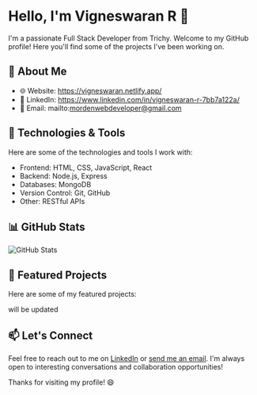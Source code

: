 # Hello, I'm Vigneswaran R 👋

I'm a passionate Full Stack Developer from Trichy. Welcome to my GitHub profile! Here you'll find some of the projects I've been working on.

## 🚀 About Me

- 🌐 Website: https://vigneswaran.netlify.app/
- 💼 LinkedIn: https://www.linkedin.com/in/vigneswaran-r-7bb7a122a/
- 📧 Email:    mailto:mordenwebdeveloper@gmail.com

## 🔧 Technologies & Tools

Here are some of the technologies and tools I work with:

- Frontend: HTML, CSS, JavaScript, React
- Backend: Node.js, Express
- Databases: MongoDB
- Version Control: Git, GitHub
- Other: RESTful APIs

## 📊 GitHub Stats

![GitHub Stats](https://github-readme-stats.vercel.app/api?username=MordenWebDev&show_icons=true&theme=dark)

## 🌟 Featured Projects

Here are some of my featured projects:

will be updated

## 📫 Let's Connect

Feel free to reach out to me on [LinkedIn](https://www.linkedin.com/in/vigneswaran-r-7bb7a122a/) or [send me an email](mailto:mordenwebdeveloper@gmail.com). I'm always open to interesting conversations and collaboration opportunities!

Thanks for visiting my profile! 😄
